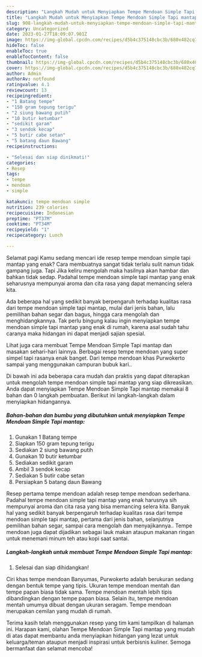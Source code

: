 ```yaml
---
description: "Langkah Mudah untuk Menyiapkan Tempe Mendoan Simple Tapi mantap yang Sempurna, Buat Buka Puasa Bisa Manjain Lidah"
title: "Langkah Mudah untuk Menyiapkan Tempe Mendoan Simple Tapi mantap yang Sempurna, Buat Buka Puasa Bisa Manjain Lidah"
slug: 908-langkah-mudah-untuk-menyiapkan-tempe-mendoan-simple-tapi-mantap-yang-sempurna-buat-buka-puasa-bisa-manjain-lidah
category: Uncategorized
date: 2023-01-27T18:09:07.901Z
image: https://img-global.cpcdn.com/recipes/d5b4c375148cbc3b/680x482cq70/tempe-mendoan-simple-tapi-mantap-foto-resep-utama.jpg
hideToc: false
enableToc: true
enableTocContent: false
thumbnail: https://img-global.cpcdn.com/recipes/d5b4c375148cbc3b/680x482cq70/tempe-mendoan-simple-tapi-mantap-foto-resep-utama.jpg
cover: https://img-global.cpcdn.com/recipes/d5b4c375148cbc3b/680x482cq70/tempe-mendoan-simple-tapi-mantap-foto-resep-utama.jpg
author: Admin
authorAv: notfound
ratingvalue: 4.1
reviewcount: 13
recipeingredient:
- "1 Batang tempe"
- "150 gram tepung terigu"
- "2 siung bawang putih"
- "10 butir ketumbar"
- "sedikit garam"
- "3 sendok kecap"
- "5 butir cabe setan"
- "5 batang daun Bawang"
recipeinstructions:

- "Selesai dan siap dinikmati!"
categories:
- Resep
tags:
- tempe
- mendoan
- simple

katakunci: tempe mendoan simple 
nutrition: 239 calories
recipecuisine: Indonesian
preptime: "PT37M"
cooktime: "PT34M"
recipeyield: "1"
recipecategory: Lunch

---
```



Selamat pagi Kamu sedang mencari ide resep tempe mendoan simple tapi mantap yang enak? Cara membuatnya sangat tidak terlalu sulit namun tidak gampang juga. Tapi Jika keliru mengolah maka hasilnya akan hambar dan bahkan tidak sedap. Padahal tempe mendoan simple tapi mantap yang enak seharusnya mempunyai aroma dan cita rasa yang dapat memancing selera kita.


Ada beberapa hal yang sedikit banyak berpengaruh terhadap kualitas rasa dari tempe mendoan simple tapi mantap, mulai dari jenis bahan, lalu pemilihan bahan segar dan bagus, hingga cara mengolah dan menghidangkannya. Tak perlu bingung kalau ingin menyiapkan tempe mendoan simple tapi mantap yang enak di rumah, karena asal sudah tahu caranya maka hidangan ini dapat menjadi sajian spesial.

Lihat juga cara membuat Tempe Mendoan Simple Tapi mantap dan masakan sehari-hari lainnya. Berbagai resep tempe mendoan yang super simpel tapi rasanya enak banget. Dari tempe mendoan khas Purwokerto sampai yang menggunakan campuran bubuk kari..


Di bawah ini ada beberapa cara mudah dan praktis yang dapat diterapkan untuk mengolah tempe mendoan simple tapi mantap yang siap dikreasikan. Anda dapat menyiapkan Tempe Mendoan Simple Tapi mantap memakai 8 bahan dan 0 langkah pembuatan. Berikut ini langkah-langkah dalam menyiapkan hidangannya.

<!--inarticleads1-->

##### Bahan-bahan dan bumbu yang dibutuhkan untuk menyiapkan Tempe Mendoan Simple Tapi mantap:

1. Gunakan 1 Batang tempe
1. Siapkan 150 gram tepung terigu
1. Sediakan 2 siung bawang putih
1. Gunakan 10 butir ketumbar
1. Sediakan sedikit garam
1. Ambil 3 sendok kecap
1. Sediakan 5 butir cabe setan
1. Persiapkan 5 batang daun Bawang


Resep pertama tempe mendoan adalah resep tempe mendoan sederhana. Padahal tempe mendoan simple tapi mantap yang enak harusnya sih mempunyai aroma dan cita rasa yang bisa memancing selera kita. Banyak hal yang sedikit banyak berpengaruh terhadap kualitas rasa dari tempe mendoan simple tapi mantap, pertama dari jenis bahan, selanjutnya pemilihan bahan segar, sampai cara mengolah dan menyajikannya.. Tempe mendoan juga dapat dijadikan sebagai lauk makan ataupun makanan ringan untuk menemani minum teh atau kopi saat santai. 

<!--inarticleads2-->

##### Langkah-langkah untuk membuat Tempe Mendoan Simple Tapi mantap:


1. Selesai dan siap dihidangkan!

Ciri khas tempe mendoan Banyumas, Purwokerto adalah berukuran sedang dengan bentuk tempe yang tipis. Ukuran tempe mendoan mentah dan tempe papan biasa tidak sama. Tempe mendoan mentah lebih tipis dibandingkan dengan tempe papan biasa. Selain itu, tempe mendoan mentah umumya dibuat dengan ukuran seragam. Tempe mendoan merupakan cemilan yang mudah di rumah. 

Terima kasih telah menggunakan resep yang tim kami tampilkan di halaman ini. Harapan kami, olahan Tempe Mendoan Simple Tapi mantap yang mudah di atas dapat membantu anda menyiapkan hidangan yang lezat untuk keluarga/teman ataupun menjadi inspirasi untuk berbisnis kuliner. Semoga bermanfaat dan selamat mencoba!
